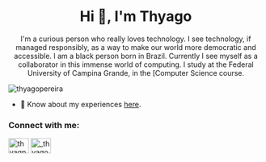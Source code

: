 
<h1 align="center">Hi 👋, I'm Thyago</h1>
<p align="center">I'm a curious person who really loves technology. I see technology, if managed responsibly, as a way to make our world more democratic and accessible. I am a black person born in Brazil. Currently I see myself as a collaborator in this immense world of computing. I study at the Federal University of Campina Grande, in the [Computer Science course.</p>

<p align="left"> <img src="https://komarev.com/ghpvc/?username=thyagopereira&label=Profile%20views&color=0e75b6&style=flat" alt="thyagopereira" /> </p>

- 📄 Know about my experiences [here](https://docs.google.com/document/d/1h_qDmpkbAx33vsKr4vTJEqLf6pnEwzL0/edit?usp=sharing&ouid=106693224835270597258&rtpof=true&sd=true).

<h3 align="left">Connect with me:</h3>
<p align="left">
<a href="https://linkedin.com/in/thyagpereira" target="blank"><img align="center" src="https://raw.githubusercontent.com/rahuldkjain/github-profile-readme-generator/master/src/images/icons/Social/linked-in-alt.svg" alt="thyagpereira" height="30" width="40" /></a>
<a href="https://instagram.com/_thyagops" target="blank"><img align="center" src="https://raw.githubusercontent.com/rahuldkjain/github-profile-readme-generator/master/src/images/icons/Social/instagram.svg" alt="_thyagops" height="30" width="40" /></a>
</p>
